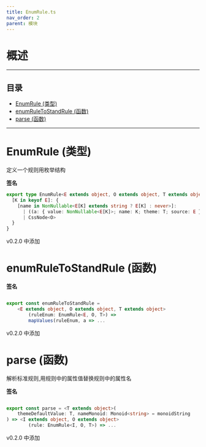 ```yaml
---
title: EnumRule.ts
nav_order: 2
parent: 模块
---
```


# 概述

---

<h2 class="text-delta">目录</h2>

- [EnumRule (类型)](#enumrule-%E7%B1%BB%E5%9E%8B)
- [enumRuleToStandRule (函数)](#enumruletostandrule-%E5%87%BD%E6%95%B0)
- [parse (函数)](#parse-%E5%87%BD%E6%95%B0)

---

# EnumRule (类型)

定义一个规则用枚举结构

**签名**

```ts
export type EnumRule<E extends object, O extends object, T extends object> = {
  [K in keyof E]: {
    [name in NonNullable<E[K] extends string ? E[K] : never>]:
      | ((a: { value: NonNullable<E[K]>; name: K; theme: T; source: E }) => CssNode<O>)
      | CssNode<O>
  }
}
```

v0.2.0 中添加

# enumRuleToStandRule (函数)

**签名**

```ts

export const enumRuleToStandRule =
    <E extends object, O extends object, T extends object>
        (ruleEnum: EnumRule<E, O, T>) =>
        mapValues(ruleEnum, a => ...

```

v0.2.0 中添加

# parse (函数)

解析标准规则,用规则中的属性值替换规则中的属性名

**签名**

```ts

export const parse = <T extends object>(
    themeDefaultValue: T, nameMonoid: Monoid<string> = monoidString
) => <I extends object, O extends object>
        (rule: EnumRule<I, O, T>) => ...

```

v0.2.0 中添加
